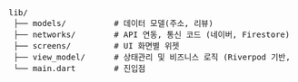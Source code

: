<pre>
lib/
 ├── models/          # 데이터 모델(주소, 리뷰)
 ├── networks/        # API 연동, 통신 코드 (네이버, Firestore)
 ├── screens/         # UI 화면별 위젯
 ├── view_model/      # 상태관리 및 비즈니스 로직 (Riverpod 기반, MVVM의 ViewModel 역할)
 └── main.dart        # 진입점
</pre>
